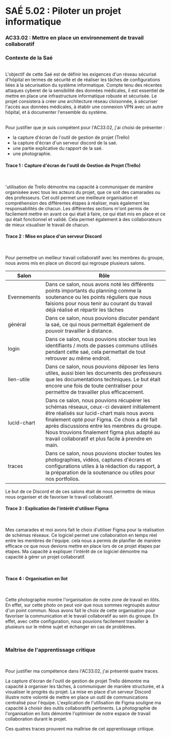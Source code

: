 # SAÉ 5.02 : Piloter un projet informatique
### AC33.02 : Mettre en place un environnement de travail collaboratif
### Contexte de la Saé
<br/>
L'objectif de cette Saé est de définir les exigences d'un réseau sécurisé d'hôpital en termes de sécurité et de réaliser les tâches de configurations liées à la sécurisation du système informatique. 
Compte tenu des récentes attaques cyberet de la sensibilité des données médicales, il est essentiel de mettre en place une infrastructure informatique robuste et sécurisée. Le projet consistera à créer une architecture
réseau cloisonnée, à sécuriser l'accès aux données médicales, à établir une connexion VPN avec un autre hôpital, et à documenter l'ensemble du système.


<br/>Pour justifier que je suis compétent pour l'AC33.02, j'ai choisi de présenter :
- la capture d'écran de l'outil de gestion de projet (Trello)
- la capture d'écran d'un serveur discord de la saé.
- une partie explicative du rapport de la saé.
- une photographie.

#### Trace 1 : Capture d'écran de l'outil de Gestion de Projet (Trello)
<br/>

'utilisation de Trello démontre ma capacité à communiquer de manière organiséee avec tous les acteurs du projet, que ce soit des camarades ou des professeurs. Cet outil permet une meilleure organisation et compréhension des différentes étapes à réaliser, mais également les responsabilités de chacun. Les différentes sections m'ont permis de facilement mettre en avant ce qui était à faire, ce qui était mis en place et ce qui était fonctionnel et validé. Cela permet également à des collaborateurs de mieux visualiser le travail de chacun. 
<br/>

#### Trace 2 : Mise en place d'un serveur Discord
<br/>

Pour permettre un meilleur travail collaboratif avec les membres du groupe, nous avons mis en place un discord qui regroupe plusieurs salons.

| Salon | Rôle |
|-----------|-----------|
| Evennements | Dans ce salon, nous avons noté les différents points importants du planning comme la soutenance ou les points réguliers que nous faisions pour nous tenir au courant du travail déjà réalisé et répartir les tâches |
| général | Dans ce salon, nous pouvions discuter pendant la saé, ce qui nous permettait également de pouvoir travailler à distance. |
| login | Dans ce salon, nous pouvions stocker tous les identifiants / mots de passes communs utilisés pendant cette saé, cela permettait de tout retrouver au même endroit. |
| lien-utile | Dans ce salon, nous pouvions déposer les liens utiles, aussi bien les documents des professeurs que les documentations techniques. Le but était encore une fois de toute centraliser pour permettre de travailler plus efficacement. |
| lucid-chart | Dans ce salon, nous pouvions récupérer les schémas réseaux, ceux-ci devaient initialement être réalisés sur lucid-chart mais nous avons finalement opté pour Figma. Ce choix a été fait après discussions entre les membres du groupe. Nous trouvions finalement figma plus adapté au travail collaboratif et plus facile à prendre en main. |
| traces | Dans ce salon, nous pouvions stocker toutes les photographies, vidéos, captures d'écrans et configurations utiles à la rédaction du rapport, à la préparation de la soutenance ou utiles pour nos portfolios. |

Le but de ce Discord et de ces salons était de nous permettre de mieux nous organiser et de favoriser le travail collaboratif.

#### Trace 3 : Explication de l'intérêt d'utiliser Figma
<br/>

Mes camarades et moi avons fait le choix d'utiliser Figma pour la réalisation de schémas réseaux. Ce logiciel permet une collaboration en temps réel entre les membres de l'équipe. cela nous a permis de planifier de manière efficace ce que nous devions mettre en place lors de ce projet étapes par étapes.
Ma capacité à expliquer l'intérêt de ce logiciel démontre ma capacité à gérer un projet collaboratif.

<br/>

#### Trace 4 : Organisation en îlot
<br/>

Cette photographie montre l'organisation de notre zone de travail en ilôts. En effet, sur cette photo on peut voir que nous sommes regroupés autour d'un point commun. 
Nous avons fait le choix de cette organisation pour favoriser la communication et le travail collaboratif au sein du groupe. En effet, avec cette configuration, nous pouvions facilement travailler à plusieurs sur le même sujet et échanger en cas de problèmes.

<br/>

### Maîtrise de l'apprentissage critique
<br/>

Pour justifier ma compétence dans l'AC33.02, j'ai présenté quatre traces. 

La capture d'écran de l'outil de gestion de projet Trello démontre ma capacité à organiser les tâches, à communiquer de manière structurée, et à visualiser le progrès du projet. 
La mise en place d'un serveur Discord illustre notre volonté de mettre en place un outil de communications centralisé pour l'équipe.
L'explication de l'utilisation de Figma souligne ma capacité à choisir des outils collaboratifs pertinents.
La photographie de l'organisation en îlots démontre l'optimiser de notre espace de travail collaboration durant le projet.

Ces quatres traces prouvent ma maîtrise de cet apprentissage critique.
